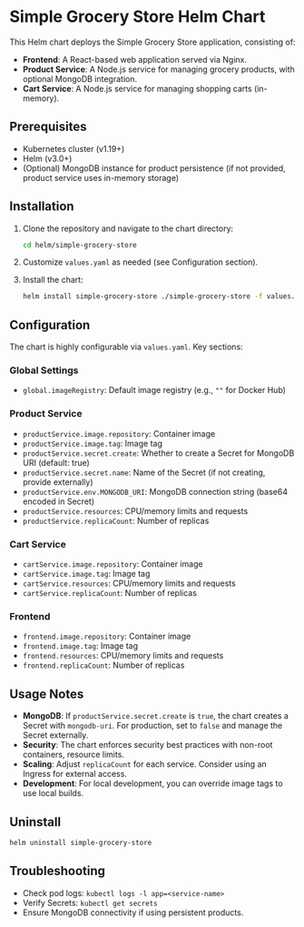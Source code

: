 # Simple Grocery Store Helm Chart

This Helm chart deploys the Simple Grocery Store application, consisting of:
- **Frontend**: A React-based web application served via Nginx.
- **Product Service**: A Node.js service for managing grocery products, with optional MongoDB integration.
- **Cart Service**: A Node.js service for managing shopping carts (in-memory).

## Prerequisites

- Kubernetes cluster (v1.19+)
- Helm (v3.0+)
- (Optional) MongoDB instance for product persistence (if not provided, product service uses in-memory storage)

## Installation

1. Clone the repository and navigate to the chart directory:
   ```bash
   cd helm/simple-grocery-store
   ```

2. Customize `values.yaml` as needed (see Configuration section).

3. Install the chart:
   ```bash
   helm install simple-grocery-store ./simple-grocery-store -f values.yaml
   ```

## Configuration

The chart is highly configurable via `values.yaml`. Key sections:

### Global Settings
- `global.imageRegistry`: Default image registry (e.g., `""` for Docker Hub)

### Product Service
- `productService.image.repository`: Container image
- `productService.image.tag`: Image tag
- `productService.secret.create`: Whether to create a Secret for MongoDB URI (default: true)
- `productService.secret.name`: Name of the Secret (if not creating, provide externally)
- `productService.env.MONGODB_URI`: MongoDB connection string (base64 encoded in Secret)
- `productService.resources`: CPU/memory limits and requests
- `productService.replicaCount`: Number of replicas

### Cart Service
- `cartService.image.repository`: Container image
- `cartService.image.tag`: Image tag
- `cartService.resources`: CPU/memory limits and requests
- `cartService.replicaCount`: Number of replicas

### Frontend
- `frontend.image.repository`: Container image
- `frontend.image.tag`: Image tag
- `frontend.resources`: CPU/memory limits and requests
- `frontend.replicaCount`: Number of replicas

## Usage Notes

- **MongoDB**: If `productService.secret.create` is `true`, the chart creates a Secret with `mongodb-uri`. For production, set to `false` and manage the Secret externally.
- **Security**: The chart enforces security best practices with non-root containers, resource limits.
- **Scaling**: Adjust `replicaCount` for each service. Consider using an Ingress for external access.
- **Development**: For local development, you can override image tags to use local builds.

## Uninstall

```bash
helm uninstall simple-grocery-store
```

## Troubleshooting

- Check pod logs: `kubectl logs -l app=<service-name>`
- Verify Secrets: `kubectl get secrets`
- Ensure MongoDB connectivity if using persistent products.
